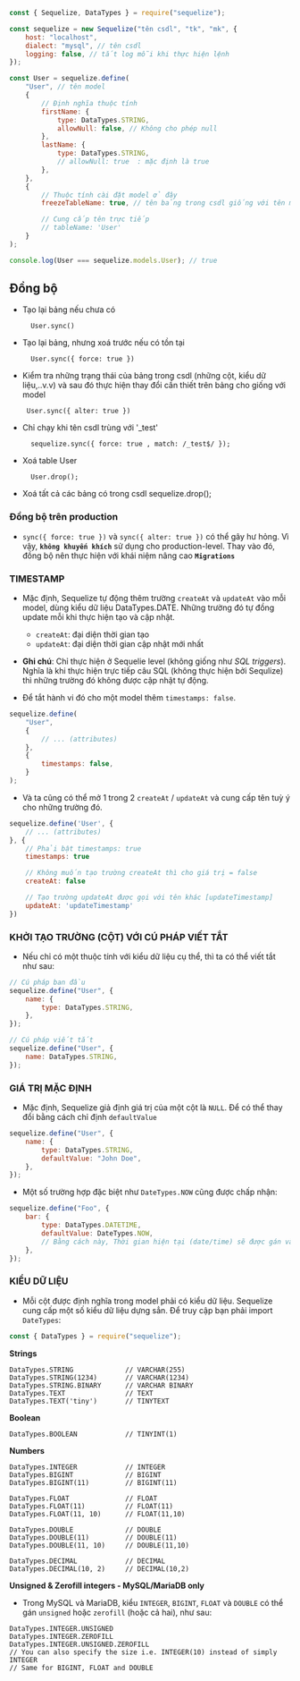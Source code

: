 ```javascript
const { Sequelize, DataTypes } = require("sequelize");

const sequelize = new Sequelize("tên csdl", "tk", "mk", {
    host: "localhost",
    dialect: "mysql", // tên csdl
    logging: false, // tắt log mỗi khi thực hiện lệnh
});

const User = sequelize.define(
    "User", // tên model
    {
        // Định nghĩa thuộc tính
        firstName: {
            type: DataTypes.STRING,
            allowNull: false, // Không cho phép null
        },
        lastName: {
            type: DataTypes.STRING,
            // allowNull: true  : mặc định là true
        },
    },
    {
        // Thuộc tính cài đặt model ở đây
        freezeTableName: true, // tên bảng trong csdl giống với tên model

        // Cung cấp tên trực tiếp
        // tableName: 'User'
    }
);

console.log(User === sequelize.models.User); // true
```

## Đồng bộ

-   Tạo lại bảng nếu chưa có

          User.sync()

-   Tạo lại bảng, nhưng xoá trước nếu có tồn tại

          User.sync({ force: true })

-   Kiểm tra những trạng thái của bảng trong csdl (những cột, kiểu dữ liệu,..v.v) và sau đó thực hiện thay đổi cần thiết trên bảng cho giống với model

         User.sync({ alter: true })

-   Chỉ chạy khi tên csdl trùng với '\_test'

          sequelize.sync({ force: true , match: /_test$/ });

-   Xoá table User

          User.drop();

-   Xoá tất cả các bảng có trong csdl
    sequelize.drop();

### **Đồng bộ trên production**

-   `sync({ force: true })` và `sync({ alter: true })` có thể gây hư hỏng. Vì vậy, **`không khuyến khích`** sử dụng cho production-level. Thay vào đó, đồng bộ nên thực hiện với khái niệm nâng cao **`Migrations`**

### **TIMESTAMP**

-   Mặc định, Sequelize tự động thêm trường `createAt` và `updateAt` vào mỗi model, dùng kiểu dữ liệu DataTypes.DATE. Những trường đó tự đồng update mỗi khi thực hiện tạo và cập nhật.

    -   `createAt`: đại diện thời gian tạo
    -   `updateAt`: đại diện thời gian cập nhật mới nhất

-   **Ghi chú**: Chỉ thực hiện ở Sequelie level (không giống như _SQL triggers_). Nghĩa là khi thực hiện trực tiếp câu SQL (không thực hiện bởi Sequlize) thì những trường đó không được cập nhật tự động.
-   Để tắt hành vi đó cho một model thêm `timestamps: false`.

```javascript
sequelize.define(
    "User",
    {
        // ... (attributes)
    },
    {
        timestamps: false,
    }
);
```

-   Và ta cũng có thể mở 1 trong 2 `createAt` / `updateAt` và cung cấp tên tuỳ ý cho những trường đó.

```javascript
sequelize.define('User', {
    // ... (attributes)
}, {
    // Phải bật timestamps: true
    timestamps: true

    // Không muốn tạo trường createAt thì cho giá trị = false
    createAt: false

    // Tạo trường updateAt được gọi với tên khác [updateTimestamp]
    updateAt: 'updateTimestamp'
})
```

### **KHỞI TẠO TRƯỜNG (CỘT) VỚI CÚ PHÁP VIẾT TẮT**

-   Nếu chỉ có một thuộc tính với kiểu dữ liệu cụ thể, thì ta có thể viết tắt như sau:

```javascript
// Cú pháp ban đầu
sequelize.define("User", {
    name: {
        type: DataTypes.STRING,
    },
});

// Cú pháp viết tắt
sequelize.define("User", {
    name: DataTypes.STRING,
});
```

### **GIÁ TRỊ MẶC ĐỊNH**

-   Mặc định, Sequelize giả định giá trị của một cột là `NULL`. Để có thể thay đổi bằng cách chỉ định `defaultValue`

```javascript
sequelize.define("User", {
    name: {
        type: DataTypes.STRING,
        defaultValue: "John Doe",
    },
});
```

-   Một số trường hợp đặc biệt như `DateTypes.NOW` cũng được chấp nhận:

```javascript
sequelize.define("Foo", {
    bar: {
        type: DataTypes.DATETIME,
        defaultValue: DateTypes.NOW,
        // Bằng cách này, Thời gian hiện tại (date/time) sẽ được gán vào cột này (tại thời điểm được thêm)
    },
});
```

### **KIỂU DỮ LIỆU**

-   Mỗi cột được định nghĩa trong model phải có kiểu dữ liệu. Sequelize cung cấp một số kiểu dữ liệu dựng sẳn. Để truy cập bạn phải import `DateTypes`:

```javascript
const { DataTypes } = require("sequelize");
```

**Strings**

```
DataTypes.STRING             // VARCHAR(255)
DataTypes.STRING(1234)       // VARCHAR(1234)
DataTypes.STRING.BINARY      // VARCHAR BINARY
DataTypes.TEXT               // TEXT
DataTypes.TEXT('tiny')       // TINYTEXT
```

**Boolean**

```
DataTypes.BOOLEAN            // TINYINT(1)
```

**Numbers**

```
DataTypes.INTEGER            // INTEGER
DataTypes.BIGINT             // BIGINT
DataTypes.BIGINT(11)         // BIGINT(11)

DataTypes.FLOAT              // FLOAT
DataTypes.FLOAT(11)          // FLOAT(11)
DataTypes.FLOAT(11, 10)      // FLOAT(11,10)

DataTypes.DOUBLE             // DOUBLE
DataTypes.DOUBLE(11)         // DOUBLE(11)
DataTypes.DOUBLE(11, 10)     // DOUBLE(11,10)

DataTypes.DECIMAL            // DECIMAL
DataTypes.DECIMAL(10, 2)     // DECIMAL(10,2)
```

**Unsigned & Zerofill integers - MySQL/MariaDB only**

-   Trong MySQL và MariaDB, kiểu `INTEGER`, `BIGINT`, `FLOAT` và `DOUBLE` có thể gán `unsigned` hoặc `zerofill` (hoặc cả hai), như sau:

```
DataTypes.INTEGER.UNSIGNED
DataTypes.INTEGER.ZEROFILL
DataTypes.INTEGER.UNSIGNED.ZEROFILL
// You can also specify the size i.e. INTEGER(10) instead of simply INTEGER
// Same for BIGINT, FLOAT and DOUBLE
```
